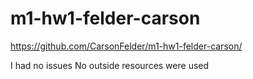 # m1-hw1-felder-carson
https://github.com/CarsonFelder/m1-hw1-felder-carson/

I had no issues
No outside resources were used

